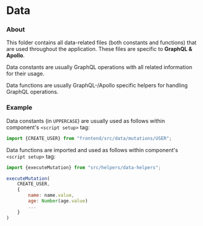 # Data

### About

This folder contains all data-related files (both constants and functions) that
are used throughout the application.
These files are specific to **GraphQL & Apollo**.

Data constants are usually GraphQL operations with all related information for their usage.

Data functions are usually GraphQL-/Apollo specific helpers for handling GraphQL operations.

### Example
Data constants (in `UPPERCASE`) are usually used as follows within component's `<script setup>` tag:

```javascript
import {CREATE_USER} from "frontend/src/data/mutations/USER";
```

Data functions are imported and used as follows within component's `<script setup>` tag:

```javascript
import {executeMutation} from "src/helpers/data-helpers";

executeMutation(
    CREATE_USER,
    {
        name: name.value,
        age: Number(age.value)
        ...
    }
)
```
